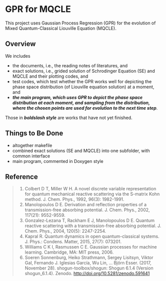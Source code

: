 # GPR for MQCLE
This project uses Gaussian Process Regression (GPR) for the evolution of Mixed Quantum-Classical Liouville Equation (MQCLE).
## Overview
We includes
- the documents, i.e., the reading notes of literatures, and
- exact solutions, i.e., grided solution of Schrodinger Equation (SE) and MQCLE and their plotting codes, and
- test codes, which test whether the GPR works well for depicting the phase space distribution (of Liouville equation solution) at a moment, and
- ***the main program, which uses GPR to depict the phase space distribution at each moment, and sampling from the distribution, where the chosen points are used for evolution to the next time step***.

Those in ***boldslash style*** are works that have not yet finished.
## Things to Be Done
- altogether makefile
- combined exact solutions (SE and MQCLE) into one subfolder, with common interface
- main program, commented in Doxygen style
## Reference
> 1. Colbert D T, Miller W H. A novel discrete variable representation for quantum mechanical reactive scattering via the S-matrix Kohn method. J. Chem. Phys., 1992, 96(3): 1982-1991.
> 2. Manolopoulos D E. Derivation and reflection properties of a transmission-free absorbing potential. J. Chem. Phys., 2002, 117(21): 9552-9559.
> 3. Gonzalez-Lezana T, Rackham E J, Manolopoulos D E. Quantum reactive scattering with a transmission-free absorbing potential. J. Chem. Phys., 2004, 120(5): 2247-2254.
> 4. Kapral R. Quantum dynamics in open quantum-classical systems. J. Phys.: Condens. Matter, 2015, 27(7): 073201.
> 5. Williams C K I, Rasmussen C E. Gaussian processes for machine learning. Cambridge, MA: MIT press, 2006.
> 6. Soeren Sonnenburg, Heiko Strathmann, Sergey Lisitsyn, Viktor Gal, Fernando J. Iglesias García, Wu Lin, … Björn Esser. (2017, November 28). shogun-toolbox/shogun: Shogun 6.1.4 (Version shogun_6.1.4). Zenodo. http://doi.org/10.5281/zenodo.591641